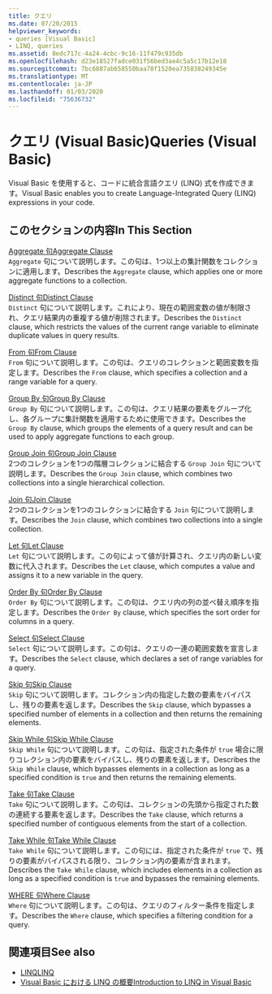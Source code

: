 ```yaml
---
title: クエリ
ms.date: 07/20/2015
helpviewer_keywords:
- queries [Visual Basic]
- LINQ, queries
ms.assetid: 8edc717c-4a24-4cbc-9c16-11f479c935db
ms.openlocfilehash: d23e18527fadce031f56bed3ae4c5a5c17b12e18
ms.sourcegitcommit: 7bc6887ab658550baa78f1520ea735838249345e
ms.translationtype: MT
ms.contentlocale: ja-JP
ms.lasthandoff: 01/03/2020
ms.locfileid: "75636732"
---
```

# <a name="queries-visual-basic"></a><span data-ttu-id="d85ce-102">クエリ (Visual Basic)</span><span class="sxs-lookup"><span data-stu-id="d85ce-102">Queries (Visual Basic)</span></span>
<span data-ttu-id="d85ce-103">Visual Basic を使用すると、コードに統合言語クエリ (LINQ) 式を作成できます。</span><span class="sxs-lookup"><span data-stu-id="d85ce-103">Visual Basic enables you to create Language-Integrated Query (LINQ) expressions in your code.</span></span>  
  
## <a name="in-this-section"></a><span data-ttu-id="d85ce-104">このセクションの内容</span><span class="sxs-lookup"><span data-stu-id="d85ce-104">In This Section</span></span>  
 [<span data-ttu-id="d85ce-105">Aggregate 句</span><span class="sxs-lookup"><span data-stu-id="d85ce-105">Aggregate Clause</span></span>](../../../visual-basic/language-reference/queries/aggregate-clause.md)  
 <span data-ttu-id="d85ce-106">`Aggregate` 句について説明します。この句は、1つ以上の集計関数をコレクションに適用します。</span><span class="sxs-lookup"><span data-stu-id="d85ce-106">Describes the `Aggregate` clause, which applies one or more aggregate functions to a collection.</span></span>  
  
 [<span data-ttu-id="d85ce-107">Distinct 句</span><span class="sxs-lookup"><span data-stu-id="d85ce-107">Distinct Clause</span></span>](../../../visual-basic/language-reference/queries/distinct-clause.md)  
 <span data-ttu-id="d85ce-108">`Distinct` 句について説明します。これにより、現在の範囲変数の値が制限され、クエリ結果内の重複する値が削除されます。</span><span class="sxs-lookup"><span data-stu-id="d85ce-108">Describes the `Distinct` clause, which restricts the values of the current range variable to eliminate duplicate values in query results.</span></span>  
  
 [<span data-ttu-id="d85ce-109">From 句</span><span class="sxs-lookup"><span data-stu-id="d85ce-109">From Clause</span></span>](../../../visual-basic/language-reference/queries/from-clause.md)  
 <span data-ttu-id="d85ce-110">`From` 句について説明します。この句は、クエリのコレクションと範囲変数を指定します。</span><span class="sxs-lookup"><span data-stu-id="d85ce-110">Describes the `From` clause, which specifies a collection and a range variable for a query.</span></span>  
  
 [<span data-ttu-id="d85ce-111">Group By 句</span><span class="sxs-lookup"><span data-stu-id="d85ce-111">Group By Clause</span></span>](../../../visual-basic/language-reference/queries/group-by-clause.md)  
 <span data-ttu-id="d85ce-112">`Group By` 句について説明します。この句は、クエリ結果の要素をグループ化し、各グループに集計関数を適用するために使用できます。</span><span class="sxs-lookup"><span data-stu-id="d85ce-112">Describes the `Group By` clause, which groups the elements of a query result and can be used to apply aggregate functions to each group.</span></span>  
  
 [<span data-ttu-id="d85ce-113">Group Join 句</span><span class="sxs-lookup"><span data-stu-id="d85ce-113">Group Join Clause</span></span>](../../../visual-basic/language-reference/queries/group-join-clause.md)  
 <span data-ttu-id="d85ce-114">2つのコレクションを1つの階層コレクションに結合する `Group Join` 句について説明します。</span><span class="sxs-lookup"><span data-stu-id="d85ce-114">Describes the `Group Join` clause, which combines two collections into a single hierarchical collection.</span></span>  
  
 [<span data-ttu-id="d85ce-115">Join 句</span><span class="sxs-lookup"><span data-stu-id="d85ce-115">Join Clause</span></span>](../../../visual-basic/language-reference/queries/join-clause.md)  
 <span data-ttu-id="d85ce-116">2つのコレクションを1つのコレクションに結合する `Join` 句について説明します。</span><span class="sxs-lookup"><span data-stu-id="d85ce-116">Describes the `Join` clause, which combines two collections into a single collection.</span></span>  
  
 [<span data-ttu-id="d85ce-117">Let 句</span><span class="sxs-lookup"><span data-stu-id="d85ce-117">Let Clause</span></span>](../../../visual-basic/language-reference/queries/let-clause.md)  
 <span data-ttu-id="d85ce-118">`Let` 句について説明します。この句によって値が計算され、クエリ内の新しい変数に代入されます。</span><span class="sxs-lookup"><span data-stu-id="d85ce-118">Describes the `Let` clause, which computes a value and assigns it to a new variable in the query.</span></span>  
  
 [<span data-ttu-id="d85ce-119">Order By 句</span><span class="sxs-lookup"><span data-stu-id="d85ce-119">Order By Clause</span></span>](../../../visual-basic/language-reference/queries/order-by-clause.md)  
 <span data-ttu-id="d85ce-120">`Order By` 句について説明します。この句は、クエリ内の列の並べ替え順序を指定します。</span><span class="sxs-lookup"><span data-stu-id="d85ce-120">Describes the `Order By` clause, which specifies the sort order for columns in a query.</span></span>  
  
 [<span data-ttu-id="d85ce-121">Select 句</span><span class="sxs-lookup"><span data-stu-id="d85ce-121">Select Clause</span></span>](../../../visual-basic/language-reference/queries/select-clause.md)  
 <span data-ttu-id="d85ce-122">`Select` 句について説明します。この句は、クエリの一連の範囲変数を宣言します。</span><span class="sxs-lookup"><span data-stu-id="d85ce-122">Describes the `Select` clause, which declares a set of range variables for a query.</span></span>  
  
 [<span data-ttu-id="d85ce-123">Skip 句</span><span class="sxs-lookup"><span data-stu-id="d85ce-123">Skip Clause</span></span>](../../../visual-basic/language-reference/queries/skip-clause.md)  
 <span data-ttu-id="d85ce-124">`Skip` 句について説明します。コレクション内の指定した数の要素をバイパスし、残りの要素を返します。</span><span class="sxs-lookup"><span data-stu-id="d85ce-124">Describes the `Skip` clause, which bypasses a specified number of elements in a collection and then returns the remaining elements.</span></span>  
  
 [<span data-ttu-id="d85ce-125">Skip While 句</span><span class="sxs-lookup"><span data-stu-id="d85ce-125">Skip While Clause</span></span>](../../../visual-basic/language-reference/queries/skip-while-clause.md)  
 <span data-ttu-id="d85ce-126">`Skip While` 句について説明します。この句は、指定された条件が `true` 場合に限りコレクション内の要素をバイパスし、残りの要素を返します。</span><span class="sxs-lookup"><span data-stu-id="d85ce-126">Describes the `Skip While` clause, which bypasses elements in a collection as long as a specified condition is `true` and then returns the remaining elements.</span></span>  
  
 [<span data-ttu-id="d85ce-127">Take 句</span><span class="sxs-lookup"><span data-stu-id="d85ce-127">Take Clause</span></span>](../../../visual-basic/language-reference/queries/take-clause.md)  
 <span data-ttu-id="d85ce-128">`Take` 句について説明します。この句は、コレクションの先頭から指定された数の連続する要素を返します。</span><span class="sxs-lookup"><span data-stu-id="d85ce-128">Describes the `Take` clause, which returns a specified number of contiguous elements from the start of a collection.</span></span>  
  
 [<span data-ttu-id="d85ce-129">Take While 句</span><span class="sxs-lookup"><span data-stu-id="d85ce-129">Take While Clause</span></span>](../../../visual-basic/language-reference/queries/take-while-clause.md)  
 <span data-ttu-id="d85ce-130">`Take While` 句について説明します。この句には、指定された条件が `true` で、残りの要素がバイパスされる限り、コレクション内の要素が含まれます。</span><span class="sxs-lookup"><span data-stu-id="d85ce-130">Describes the `Take While` clause, which includes elements in a collection as long as a specified condition is `true` and bypasses the remaining elements.</span></span>  
  
 [<span data-ttu-id="d85ce-131">WHERE 句</span><span class="sxs-lookup"><span data-stu-id="d85ce-131">Where Clause</span></span>](../../../visual-basic/language-reference/queries/where-clause.md)  
 <span data-ttu-id="d85ce-132">`Where` 句について説明します。この句は、クエリのフィルター条件を指定します。</span><span class="sxs-lookup"><span data-stu-id="d85ce-132">Describes the `Where` clause, which specifies a filtering condition for a query.</span></span>  
  
## <a name="see-also"></a><span data-ttu-id="d85ce-133">関連項目</span><span class="sxs-lookup"><span data-stu-id="d85ce-133">See also</span></span>

- [<span data-ttu-id="d85ce-134">LINQ</span><span class="sxs-lookup"><span data-stu-id="d85ce-134">LINQ</span></span>](../../../visual-basic/programming-guide/language-features/linq/index.md)
- [<span data-ttu-id="d85ce-135">Visual Basic における LINQ の概要</span><span class="sxs-lookup"><span data-stu-id="d85ce-135">Introduction to LINQ in Visual Basic</span></span>](../../../visual-basic/programming-guide/language-features/linq/introduction-to-linq.md)
